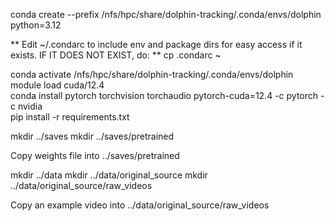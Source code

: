 conda create --prefix /nfs/hpc/share/dolphin-tracking/.conda/envs/dolphin python=3.12 

** Edit ~/.condarc to include env and package dirs for easy access if it exists. IF IT DOES NOT EXIST, do: **
cp .condarc ~

conda activate /nfs/hpc/share/dolphin-tracking/.conda/envs/dolphin \
module load cuda/12.4 \
conda install pytorch torchvision torchaudio pytorch-cuda=12.4 -c pytorch -c nvidia \
pip install -r requirements.txt 

mkdir ../saves
mkdir ../saves/pretrained

Copy weights file into ../saves/pretrained

mkdir ../data
mkdir ../data/original_source
mkdir ../data/original_source/raw_videos

Copy an example video into ../data/original_source/raw_videos
